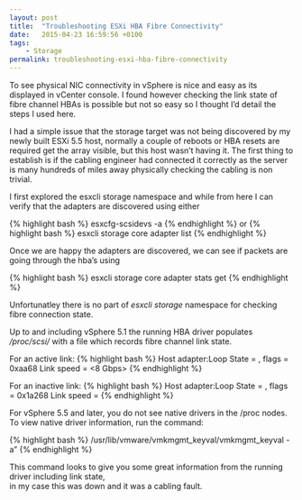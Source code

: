 ```yaml
---
layout: post
title:  "Troubleshooting ESXi HBA Fibre Connectivity"
date:   2015-04-23 16:59:56 +0100
tags:
    - Storage
permalink: troubleshooting-esxi-hba-fibre-connectivity
---
```

To see physical NIC connectivity in vSphere is nice and easy as its displayed in 
vCenter console.  I found however checking the link state of fibre channel HBAs 
is possible but not so easy so I thought I’d detail the steps I used here.

I had a simple issue that the storage target was not being discovered by my 
newly built ESXi 5.5 host, normally a couple of reboots or HBA resets are required 
get the array visible,  but this host wasn’t having it.  The first thing to 
establish is if the cabling engineer had connected it correctly as the server is 
many hundreds of miles away physically checking the cabling is non trivial.

I first explored the esxcli storage namespace and while from here I can verify 
that the adapters are discovered using either 

{% highlight bash %}
esxcfg-scsidevs -a
{% endhighlight %}
or
{% highlight bash %}
esxcli storage core adapter list
{% endhighlight %}

Once we are happy the adapters are discovered,  we can see if packets are going through the hba’s using 

{% highlight bash %}
esxcli storage core adapter stats get
{% endhighlight %}

Unfortunatley there is no part of *esxcli storage* namespace for checking fibre connection state.  

Up to and including vSphere 5.1 the running HBA driver populates */proc/scsi/*  with a file which 
records fibre channel link state.

For an active link:
{% highlight bash %}
Host adapter:Loop State = <READY>, flags = 0xaa68
Link speed = <8 Gbps>
{% endhighlight %}

For an inactive link:
{% highlight bash %}
Host adapter:Loop State = <DEAD>, flags = 0x1a268
Link speed = <Unknown>
{% endhighlight %}

For vSphere 5.5 and later, you do not see native drivers in the /proc nodes. To view native driver 
information, run the command: 

{% highlight bash %}
/usr/lib/vmware/vmkmgmt_keyval/vmkmgmt_keyval -a”
{% endhighlight %}

This command looks to give you some great information from the running driver including link state,  
in my case this was down and it was a cabling fault.